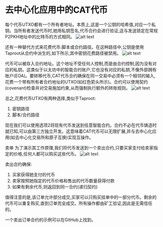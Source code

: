 # 去中心化应用中的CAT代币

每个代币UTXO都有一个所有者地址。本质上,这是一个公钥的哈希值,对应一个私钥。当所有者发送代币时,她用私钥签名,代币合约会进行验证,这与发送锁定在常规P2PKH地址中的比特币的方式相同。
![alt text](/cat-protocol/dapps-01.png)

还有一种替代方式来花费代币:脚本或合约路径。在这种路径中,公钥是使用Taproot从合约中派生的,如下所示,其中密钥花费路径被禁用。
![alt text](/cat-protocol/dapps-02.png)

代币可以被存入合约地址。这个地址不受任何人控制,而是由合约控制,因为没有对应的私钥。这类似于以太坊中的智能合约账户,它也没有对应的私钥,不像外部拥有账户(EOA)。要转移代币,CAT代币合约确保在同一交易中必须有一个相邻的输入,花费一个带有所有者合约地址的UTXO(如红色箭头所示)。合约可以使用契约(covenant)检查并对交易施加约束,从而强制执行额外的转账规则。
![alt text](/cat-protocol/dapps-03.png)

总之,花费代币UTXO有两种选择,类似于Taproot:

1. 密钥路径
2. 脚本/合约路径

现在我们可以使用选项2将现有代币发送到任意智能合约。合约不必在代币铸造时就已知,可以由第三方独立开发。这意味着CAT代币可以无限扩展,并与去中心化应用(如去中心化交易所和原子互换)实现互操作。

卖单
为了演示其工作原理,我们将代币发送到一个卖出合约,只要买家支付给卖家指定的价格,任何人都可以购买这些代币。
![alt text](/cat-protocol/dapps-04.png)

卖出合约确保:

1. 买家获得她支付的代币
2. 卖家按照她指定的代币价格和售出的代币数量获得付款
3. 如果有剩余代币,则返回到同一合约(递归契约)

值得注意的是,该订单允许部分成交,买家可以只购买挂单中的一部分代币。剩余的代币可以重复购买,直到订单完全成交。所有操作都由矿工验证,因此是无需信任的。

一个卖出订单合约的示例可以在GitHub上找到。